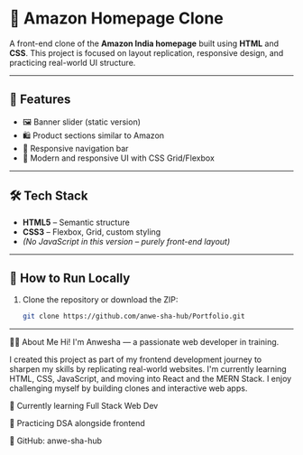 # 🛒 Amazon Homepage Clone

A front-end clone of the **Amazon India homepage** built using **HTML** and **CSS**. This project is focused on layout replication, responsive design, and practicing real-world UI structure.

---

## 📌 Features

- 🖼️ Banner slider (static version)
- 🛍️ Product sections similar to Amazon
- 🧭 Responsive navigation bar
- 🎨 Modern and responsive UI with CSS Grid/Flexbox

---

## 🛠️ Tech Stack

- **HTML5** – Semantic structure
- **CSS3** – Flexbox, Grid, custom styling
- *(No JavaScript in this version – purely front-end layout)*

---

## 🚀 How to Run Locally

1. Clone the repository or download the ZIP:
   ```bash
   git clone https://github.com/anwe-sha-hub/Portfolio.git
 ---
🙋‍♀️ About Me
Hi! I'm Anwesha — a passionate web developer in training.

I created this project as part of my frontend development journey to sharpen my skills by replicating real-world websites. I'm currently learning HTML, CSS, JavaScript, and moving into React and the MERN Stack. I enjoy challenging myself by building clones and interactive web apps.

🌱 Currently learning Full Stack Web Dev

🧠 Practicing DSA alongside frontend

🔗 GitHub: anwe-sha-hub


